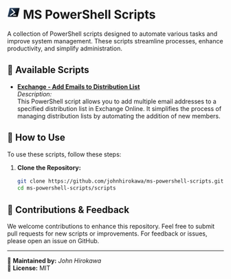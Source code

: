 # <img src="https://github.com/johnhirokawa/ms-powershell-scripts/blob/main/assets/PowerShell%20Icon.png" alt="PowerShell" width="30" height="30"> MS PowerShell Scripts

A collection of PowerShell scripts designed to automate various tasks and improve system management. These scripts streamline processes, enhance productivity, and simplify administration.

## 📜 Available Scripts

- <a href="https://github.com/johnhirokawa/ms-powershell-scripts/blob/main/scripts/Exch_Add_Emails_to_Dist.ps1"><strong>Exchange - Add Emails to Distribution List</strong></a>  
  *Description:*  
  This PowerShell script allows you to add multiple email addresses to a specified distribution list in Exchange Online. It simplifies the process of managing distribution lists by automating the addition of new members.

<!--
- <a href="https://www.google.com/"><strong>Script 2 Title</strong></a>  
  *Description:*  
  Script 2 Description

- <a href="https://www.google.com/"><strong>Script 3 Title</strong></a>  
  *Description:*  
  Script 3 Description
  -->

## 🚀 How to Use

To use these scripts, follow these steps:

1. **Clone the Repository:**
   ```sh
   git clone https://github.com/johnhirokawa/ms-powershell-scripts.git
   cd ms-powershell-scripts/scripts

## 📌 Contributions & Feedback

We welcome contributions to enhance this repository. Feel free to submit pull requests for new scripts or improvements. For feedback or issues, please open an issue on GitHub.

---

🔧 **Maintained by:** *John Hirokawa*  
📌 **License:** MIT

